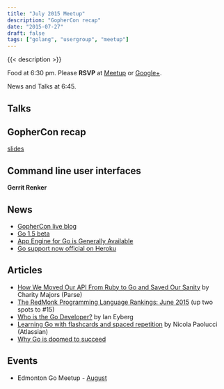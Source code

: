 ```yaml
---
title: "July 2015 Meetup"
description: "GopherCon recap"
date: "2015-07-27"
draft: false
tags: ["golang", "usergroup", "meetup"]
---
```

{{< description >}}

Food at 6:30 pm. Please **RSVP** at [Meetup](https://www.meetup.com/startupedmonton/events/223296425/) or [Google+](https://plus.google.com/u/0/events/cdjv1ghv7mube3lerp5j4nuhtmo?authkey=CLWp67i4sb-m6wE).

News and Talks at 6:45.

## Talks

## GopherCon recap

[slides](https://speakerdeck.com/nathany/gophercon-recap)

## Command line user interfaces

**Gerrit Renker**

## News

- [GopherCon live blog](https://sourcegraph.com/blog/live/gophercon2015/)
- [Go 1.5 beta](http://beta.golang.org/doc/go1.5)
- [App Engine for Go is Generally Available](http://googlecloudplatform.blogspot.ca/2015/07/App-Engine-for-Go-is-Generally-Available.html)
- [Go support now official on Heroku](https://blog.heroku.com/archives/2015/7/7/go_support_now_official_on_heroku)

## Articles

- [How We Moved Our API From Ruby to Go and Saved Our Sanity](http://blog.parse.com/learn/how-we-moved-our-api-from-ruby-to-go-and-saved-our-sanity/) by Charity Majors (Parse)
- [The RedMonk Programming Language Rankings: June 2015](http://redmonk.com/sogrady/2015/07/01/language-rankings-6-15/) (up two spots to #15)
- [Who is the Go Developer?](http://thenewstack.io/who-is-the-go-developer/) by Ian Eyberg
- [Learning Go with flashcards and spaced repetition](https://developer.atlassian.com/blog/2015/06/golang-flashcards-and-spaced-repetition/) by Nicola Paolucci (Atlassian)
- [Why Go is doomed to succeed](https://texlution.com/post/why-go-is-doomed-to-succeed/)

## Events

- Edmonton Go Meetup - [August](/meetup/2015-08/)
